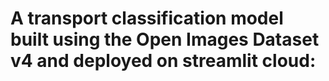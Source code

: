 # A transport classification model built using the Open Images Dataset v4 and deployed on streamlit cloud:
